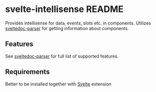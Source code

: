# svelte-intellisense README
Provides intellisense for data, events, slots etc. in components. Utilizes [sveltedoc-parser](https://github.com/alexprey/sveltedoc-parser) for getting information about components.

## Features
See [sveltedoc-parser](https://github.com/alexprey/sveltedoc-parser) for full list of supported features.

## Requirements
Better to be installed together with [Svelte](https://marketplace.visualstudio.com/items?itemName=JamesBirtles.svelte-vscode) extension